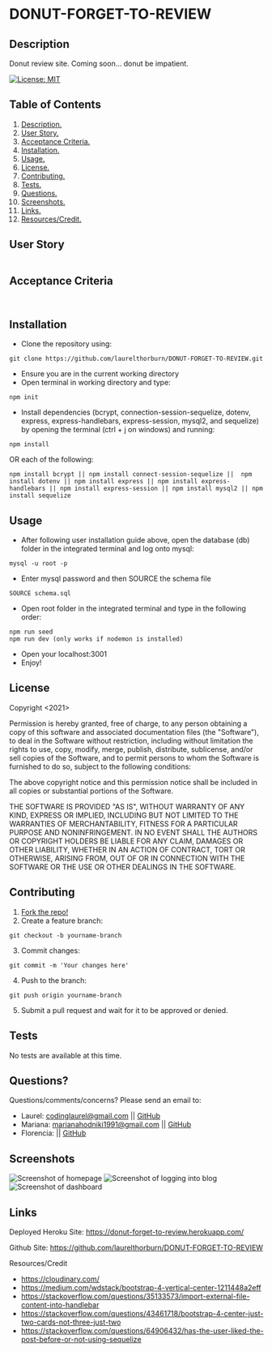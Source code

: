# DONUT-FORGET-TO-REVIEW

<a name="descsection"></a>
## Description
Donut review site. Coming soon... donut be impatient.

[![License: MIT](https://img.shields.io/badge/License-MIT-yellow.svg)](https://opensource.org/licenses/MIT)


## Table of Contents
1. [ Description. ](#descsection)
2. [ User Story. ](#usersection)
3. [ Acceptance Criteria. ](#acceptancesection)
4. [ Installation. ](#installsection)
5. [ Usage. ](#usagesection)
6. [ License. ](#licensesection)
7. [ Contributing. ](#contribsection)
8. [ Tests. ](#testsection)
9. [ Questions. ](#questionssection)
10. [ Screenshots. ](#picsection)
11. [ Links. ](#linksection)
12. [ Resources/Credit. ](#creditsection)

<a name="usersection"></a>
## User Story
```

```

<a name="acceptancesection"></a>
## Acceptance Criteria
```


```

<a name="installsection"></a>
## Installation
* Clone the repository using:
```
git clone https://github.com/laurelthorburn/DONUT-FORGET-TO-REVIEW.git
```
* Ensure you are in the current working directory
* Open terminal in working directory and type:
```
npm init
```
* Install dependencies (bcrypt, connection-session-sequelize, dotenv, express, express-handlebars, express-session, mysql2, and sequelize) by opening the terminal (ctrl + j on windows) and running:
```
npm install
```
OR each of the following:
```
npm install bcrypt || npm install connect-session-sequelize ||  npm install dotenv || npm install express || npm install express-handlebars || npm install express-session || npm install mysql2 || npm install sequelize
```

<a name="usagesection"></a>
## Usage
*  After following user installation guide above, open the database (db) folder in the integrated terminal and log onto mysql:
```
mysql -u root -p
```
* Enter mysql password and then SOURCE the schema file
```
SOURCE schema.sql
```
* Open root folder in the integrated terminal and type in the following order:
```
npm run seed
npm run dev (only works if nodemon is installed)
```
* Open your localhost:3001 
* Enjoy!

<a name="licensesection"></a>
## License
Copyright <2021>

Permission is hereby granted, free of charge, to any person obtaining a copy of this software and associated documentation files (the "Software"), to deal in the Software without restriction, including without limitation the rights to use, copy, modify, merge, publish, distribute, sublicense, and/or sell copies of the Software, and to permit persons to whom the Software is furnished to do so, subject to the following conditions:

The above copyright notice and this permission notice shall be included in all copies or substantial portions of the Software.

THE SOFTWARE IS PROVIDED "AS IS", WITHOUT WARRANTY OF ANY KIND, EXPRESS OR IMPLIED, INCLUDING BUT NOT LIMITED TO THE WARRANTIES OF MERCHANTABILITY, FITNESS FOR A PARTICULAR PURPOSE AND NONINFRINGEMENT. IN NO EVENT SHALL THE AUTHORS OR COPYRIGHT HOLDERS BE LIABLE FOR ANY CLAIM, DAMAGES OR OTHER LIABILITY, WHETHER IN AN ACTION OF CONTRACT, TORT OR OTHERWISE, ARISING FROM, OUT OF OR IN CONNECTION WITH THE SOFTWARE OR THE USE OR OTHER DEALINGS IN THE SOFTWARE.

  <a name="contribsection"></a>
## Contributing
  
1. [Fork the repo!](https://docs.github.com/en/get-started/quickstart/fork-a-repo)
2. Create a feature branch:
```
git checkout -b yourname-branch
```
3. Commit changes:
```
git commit -m 'Your changes here'
```
4. Push to the branch:
```
git push origin yourname-branch
```
5. Submit a pull request and wait for it to be approved or denied.

  <a name="testsection"></a>
## Tests
  No tests are available at this time.

  <a name="questionssection"></a>
## Questions?

  Questions/comments/concerns? Please send an email to:
  * Laurel: codinglaurel@gmail.com || [GitHub](https://github.com/laurelthorburn)
  * Mariana: marianahodniki1991@gmail.com || [GitHub](https://github.com/mhdavie)
  * Florencia: || [GitHub](https://github.com/FlorenciaB94)

  <a name="picsection"></a>
  ## Screenshots
  ![Screenshot of homepage](./public/media/screenshot2.png)
  ![Screenshot of logging into blog](./public/media/screenshot1.png)
  ![Screenshot of dashboard](./public/media/screenshot3.png)

  <a name="linksection"></a>
  ## Links
  
  Deployed Heroku Site: https://donut-forget-to-review.herokuapp.com/

  Github Site: https://github.com/laurelthorburn/DONUT-FORGET-TO-REVIEW

Resources/Credit
* https://cloudinary.com/
* https://medium.com/wdstack/bootstrap-4-vertical-center-1211448a2eff
* https://stackoverflow.com/questions/35133573/import-external-file-content-into-handlebar
* https://stackoverflow.com/questions/43461718/bootstrap-4-center-just-two-cards-not-three-just-two
* https://stackoverflow.com/questions/64906432/has-the-user-liked-the-post-before-or-not-using-sequelize